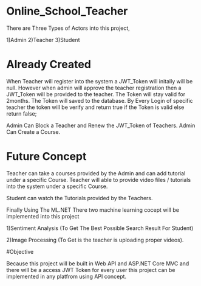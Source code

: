 # Online_School_Teacher

There are Three Types of Actors into this project,

1)Admin
2)Teacher
3)Student

# Already Created

When Teacher will register into the system a JWT_Token will initally will be null.
However when admin will approve the teacher registration then a JWT_Token will be
provided to the teacher. The Token will stay valid for 2months. The Token will 
saved to the database. By Every Login of specific teacher the token will be verify
and return true if the Token is valid else return false; 

Admin Can Block a Teacher and Renew the JWT_Token of Teachers.
Admin Can Create a Course.

# Future Concept

Teacher can take a courses provided by the Admin and can add tutorial under a specific
Course. Teacher will able to provide video files / tutorials into the system under a specific
Course.

Student can watch the Tutorials provided by the Teachers.

Finally Using The ML.NET There two machine learning cocept will be implemented into this project

1)Sentiment Analysis (To Get The Best Possible Search Result For Student)

2)Image Processing (To Get is the teacher is uploading proper videos).

#Objective

Because this project will be built in Web API and ASP.NET Core MVC and there will be a access
JWT Token for every user this project can be implemented in any platfrom using API concept.

